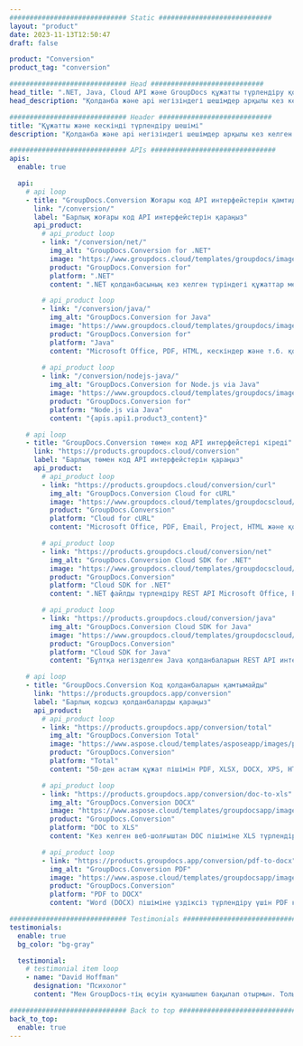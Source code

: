 ```yaml
---
############################# Static ############################
layout: "product"
date: 2023-11-13T12:50:47
draft: false

product: "Conversion"
product_tag: "conversion"

############################# Head ############################
head_title: ".NET, Java, Cloud API және GroupDocs құжатты түрлендіру қолданбалары"
head_description: "Қолданба және api негізіндегі шешімдер арқылы кез келген платформада танымал құжат пен кескін файл пішімдерін түрлендіріңіз."

############################# Header ############################
title: "Құжатты және кескінді түрлендіру шешімі"
description: "Қолданба және api негізіндегі шешімдер арқылы кез келген платформада танымал құжат пен кескін файл пішімдерін түрлендіріңіз."

############################# APIs ###############################
apis:
  enable: true

  api:
    # api loop
    - title: "GroupDocs.Conversion Жоғары код API интерфейстерін қамтиды"
      link: "/conversion/"
      label: "Барлық жоғары код API интерфейстерін қараңыз"
      api_product:
        # api_product loop
        - link: "/conversion/net/"
          img_alt: "GroupDocs.Conversion for .NET"
          image: "https://www.groupdocs.cloud/templates/groupdocs/images/product-logos/groupdocs-conversion-net.png"
          product: "GroupDocs.Conversion for"
          platform: ".NET"
          content: ".NET қолданбасының кез келген түріндегі құжаттар мен кескін файл пішімдерін дәл түрлендіру үшін Native .NET API. Түрлендіру кезінде сурет су белгілерін қосуды қолдайды."

        # api_product loop
        - link: "/conversion/java/"
          img_alt: "GroupDocs.Conversion for Java"
          image: "https://www.groupdocs.cloud/templates/groupdocs/images/product-logos/groupdocs-conversion-java.png"
          product: "GroupDocs.Conversion for"
          platform: "Java"
          content: "Microsoft Office, PDF, HTML, кескіндер және т.б. қоса алғанда, барлық салалық стандартты құжат пішімдерін оңай түрлендіру үшін Java қолданбаларын қосыңыз."
          
        # api_product loop
        - link: "/conversion/nodejs-java/"
          img_alt: "GroupDocs.Conversion for Node.js via Java"
          image: "https://www.groupdocs.cloud/templates/groupdocs/images/product-logos/groupdocs-conversion-nodejs-java.png"
          product: "GroupDocs.Conversion for"
          platform: "Node.js via Java"
          content: "{apis.api1.product3_content}"

    # api loop
    - title: "GroupDocs.Conversion төмен код API интерфейстері кіреді"
      link: "https://products.groupdocs.cloud/conversion"
      label: "Барлық төмен код API интерфейстерін қараңыз"
      api_product:
        # api_product loop
        - link: "https://products.groupdocs.cloud/conversion/curl"
          img_alt: "GroupDocs.Conversion Cloud for cURL"
          image: "https://www.groupdocs.cloud/templates/groupdocscloud/images/sdk/272x272/groupdocs_conversion-for-curl.png"
          product: "GroupDocs.Conversion"
          platform: "Cloud for cURL"
          content: "Microsoft Office, PDF, Email, Project, HTML және қолданбаларыңыздағы басқа жалпы файл пішімдерін оңай түрлендіру үшін cURL RESTful файлды түрлендіру API интерфейсімен жұмыс жасаңыз."

        # api_product loop
        - link: "https://products.groupdocs.cloud/conversion/net"
          img_alt: "GroupDocs.Conversion Cloud SDK for .NET"
          image: "https://www.groupdocs.cloud/templates/groupdocscloud/images/sdk/272x272/groupdocs_conversion-for-net.png"
          product: "GroupDocs.Conversion"
          platform: "Cloud SDK for .NET"
          content: ".NET файлды түрлендіру REST API Microsoft Office, PDF, Email, Project, HTML және басқа жалпы файл пішімдерін Cloud SDK көмегімен кез келген платформада оңай түрлендіру."

        # api_product loop
        - link: "https://products.groupdocs.cloud/conversion/java"
          img_alt: "GroupDocs.Conversion Cloud SDK for Java"
          image: "https://www.groupdocs.cloud/templates/groupdocscloud/images/sdk/272x272/groupdocs_conversion-for-java.png"
          product: "GroupDocs.Conversion"
          platform: "Cloud SDK for Java"
          content: "Бұлтқа негізделген Java қолданбаларын REST API интерфейсіне қоңырау шала алатын кез келген платформада кеңейтілген құжаттарды түрлендіру мүмкіндіктерімен байытыңыз."

    # api loop
    - title: "GroupDocs.Conversion Код қолданбаларын қамтымайды"
      link: "https://products.groupdocs.app/conversion"
      label: "Барлық кодсыз қолданбаларды қараңыз"
      api_product:
        # api_product loop
        - link: "https://products.groupdocs.app/conversion/total"
          img_alt: "GroupDocs.Conversion Total"
          image: "https://www.aspose.cloud/templates/asposeapp/images/products/logo/aspose_conversion-app.png"
          product: "GroupDocs.Conversion"
          platform: "Total"
          content: "50-ден астам құжат пішімін PDF, XLSX, DOCX, XPS, HTML және т.б. түрлендіріңіз."

        # api_product loop
        - link: "https://products.groupdocs.app/conversion/doc-to-xls"
          img_alt: "GroupDocs.Conversion DOCX"
          image: "https://www.aspose.cloud/templates/groupdocsapp/images/products/logo/groupdocs_words-app.png"
          product: "GroupDocs.Conversion"
          platform: "DOC to XLS"
          content: "Кез келген веб-шолғыштан DOC пішіміне XLS түрлендіруге арналған тегін қолданба."

        # api_product loop
        - link: "https://products.groupdocs.app/conversion/pdf-to-docx"
          img_alt: "GroupDocs.Conversion PDF"
          image: "https://www.aspose.cloud/templates/groupdocsapp/images/products/logo/groupdocs_pdf-app.png"
          product: "GroupDocs.Conversion"
          platform: "PDF to DOCX"
          content: "Word (DOCX) пішіміне үздіксіз түрлендіру үшін PDF құжаттарыңызды жүктеп салыңыз."

############################# Testimonials ###############################
testimonials:
  enable: true
  bg_color: "bg-gray"

  testimonial:
    # testimonial item loop
    - name: "David Hoffman"
      designation: "Психолог"
      content: "Мен GroupDocs-тің өсуін қуанышпен бақылап отырмын. Толық командаңыздың жауап беруі маған көп көмектесті, мен GroupDocs-те біреумен сөйлескенде, біреу тыңдап, жағдайды жасап жатқанына кепілдік бере аламын."

############################# Back to top ###############################
back_to_top:
  enable: true
---
```

